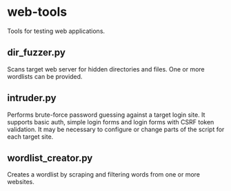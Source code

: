 # web-tools
Tools for testing web applications. 

## dir_fuzzer.py
Scans target web server for hidden directories and files. One or more wordlists can be provided.

## intruder.py
Performs brute-force password guessing against a target login site. 
It supports basic auth, simple login forms and login forms with CSRF token validation. 
It may be necessary to configure or change parts of the script for each target site.

## wordlist_creator.py
Creates a wordlist by scraping and filtering words from one or more websites.
